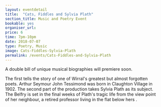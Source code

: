 ```yaml
---
layout: eventdetail
title:  "Cats, Fiddles and Sylvia Plath"
section_title: Music and Poetry Event
bookable: yes
organiser_url:
price: 6
time: 7pm-10pm
date: 2018-07-07
type: Poetry, Music
image: Cats-Fiddles-Sylvia-Plath
permalink: /events/Cats-Fiddles-and-Sylvia-Plath
---
```


A double bill of unique musical biographies will premiere soon.

The first tells the story of one of Wirral's greatest but almost forgotten poets. Arthur Seymour John Tessimond was born in Claughton Village in 1902. The second part of the production takes Sylvia Plath as its subject. The Belfry is set in the final weeks of Plath's tragic life from the view point of her neighbour, a retired professor living in the flat below hers .

